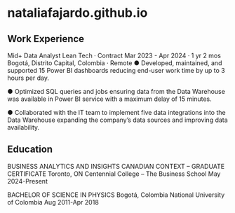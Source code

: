 # nataliafajardo.github.io

## Work Experience
Mid+ Data Analyst
Lean Tech · Contract
Mar 2023 - Apr 2024 · 1 yr 2 mos
Bogotá, Distrito Capital, Colombia · Remote
● Developed, maintained, and supported 15 Power BI dashboards reducing end-user work time by up to 3 hours per day.

● Optimized SQL queries and jobs ensuring data from the Data Warehouse was available in Power BI service
with a maximum delay of 15 minutes.

● Collaborated with the IT team to implement five data integrations into the Data Warehouse expanding the company’s data sources and improving data availability.

## Education
BUSINESS ANALYTICS AND INSIGHTS CANADIAN CONTEXT – GRADUATE CERTIFICATE 	Toronto, ON
Centennial College – The Business School	May 2024-Present

BACHELOR OF SCIENCE IN PHYSICS	Bogotá, Colombia 
National University of Colombia	Aug 2011-Apr 2018
